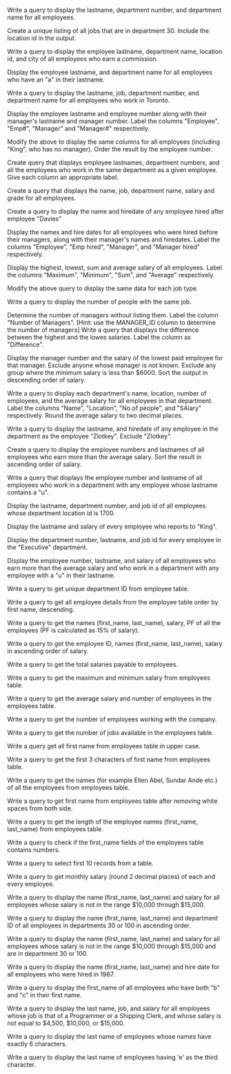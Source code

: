 Write a query to display the lastname, department number, and department name for all employees.

Create a unique listing of all jobs that are in department 30. Include the location id in the output.

Write a query to display the employee lastname, department name, location id, and city of all employees who earn a commission.

Display the employee lastname, and department name for all employees who have an "a" in their lastname.

Write a query to display the lastname, job, department number, and department name for all employees who work in Toronto.

Display the employee lastname and employee number along with their manager's lastname and manager number. Label the columns "Employee", "Emp#", "Manager" and "Manager#" respectively.

Modify the above to display the same columns for all employees (including "King", who has no manager). Order the result by the employee number.

Create query that displays employee lastnames, department numbers, and all the employees who work in the same department as a given employee. Give each column an appropriate label.

Create a query that displays the name, job, department name, salary and grade for all employees.

Create a query to display the name and hiredate of any employee hired after employee "Davies"

Display the names and hire dates for all employees who were hired before their managers, along with their manager's names and hiredates. Label the columns "Employee", "Emp hired", "Manager", and "Manager hired" respectively.

Display the highest, lowest, sum and average salary of all employees. Label the columns "Maximum", "Minimum", "Sum", and "Average" respectively.

Modify the above query to display the same data for each job type.

Write a query to display the number of people with the same job.

Determine the number of managers without listing them. Label the column "Number of Managers". [Hint: use the MANAGER_ID column to determine the number of managers]
Write a query that displays the difference between the highest and the lowes salaries. Label the column as "Difference".

Display the manager number and the salary of the lowest paid employee for that manager. Exclude anyone whose manager is not known. Exclude any group where the minimum salary is less than $6000. Sort the output in descending order of salary.

Write a query to display each department's name, location, number of employees, and the average salary for all employees in that department. Label the columns "Name", "Location", "No.of people", and "SAlary" respectively. Round the average salary to two decimal places.

Write a query to display the lastname, and hiredate of any employee in the department as the employee "Zlotkey". Exclude "Zlotkey".

Create a query to display the employee numbers and lastnames of all employees who earn more than the average salary. Sort the result in ascending order of salary.

Write a query that displays the employee number and lastname of all employees who work in a department with any employee whose lastname contains a "u".

Display the lastname, department number, and job id of all employees whose department location id is 1700.

Display the lastname and salary of every employee who reports to "King".

Display the department number, lastname, and job id for every employee in the "Executive" department.

Display the employee number, lastname, and salary of all employees who earn more than the average salary and who work in a department with any employee with a "u" in their lastname.

Write a query to get unique department ID from employee table.

Write a query to get all employee details from the employee table order by first name, descending.

Write a query to get the names (first_name, last_name), salary, PF of all the employees (PF is calculated as 15% of salary).

Write a query to get the employee ID, names (first_name, last_name), salary in ascending order of salary.

Write a query to get the total salaries payable to employees.

Write a query to get the maximum and minimum salary from employees table.

Write a query to get the average salary and number of employees in the employees table.

Write a query to get the number of employees working with the company.

Write a query to get the number of jobs available in the employees table.

Write a query get all first name from employees table in upper case.

Write a query to get the first 3 characters of first name from employees table.

Write a query to get the names (for example Ellen Abel, Sundar Ande etc.) of all the employees from employees table.

Write a query to get first name from employees table after removing white spaces from both side.

Write a query to get the length of the employee names (first_name, last_name) from employees table.

Write a query to check if the first_name fields of the employees table contains numbers.

Write a query to select first 10 records from a table.

Write a query to get monthly salary (round 2 decimal places) of each and every employee.

Write a query to display the name (first_name, last_name) and salary for all employees whose salary is not in the range $10,000 through $15,000.

Write a query to display the name (first_name, last_name) and department ID of all employees in departments 30 or 100 in ascending order.

Write a query to display the name (first_name, last_name) and salary for all employees whose salary is not in the range $10,000 through $15,000 and are in department 30 or 100.

Write a query to display the name (first_name, last_name) and hire date for all employees who were hired in 1987.

Write a query to display the first_name of all employees who have both "b" and "c" in their first name.

Write a query to display the last name, job, and salary for all employees whose job is that of a Programmer or a Shipping Clerk, and whose salary is not equal to $4,500, $10,000, or $15,000.

Write a query to display the last name of employees whose names have exactly 6 characters.

Write a query to display the last name of employees having 'e' as the third character.
